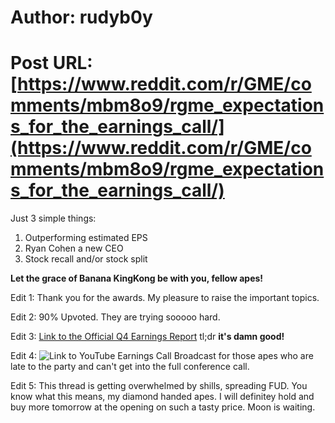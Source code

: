 # Author: rudyb0y
# Post URL: [https://www.reddit.com/r/GME/comments/mbm8o9/rgme_expectations_for_the_earnings_call/](https://www.reddit.com/r/GME/comments/mbm8o9/rgme_expectations_for_the_earnings_call/)


Just 3 simple things:

1. Outperforming estimated EPS
2. Ryan Cohen a new CEO
3. Stock recall and/or stock split

**Let the grace of Banana KingKong be with you, fellow apes!**

Edit 1: Thank you for the awards. My pleasure to raise the important topics.

Edit 2: 90% Upvoted. They are trying sooooo hard.

Edit 3: [Link to the Official Q4 Earnings Report](https://gamestop.gcs-web.com/news-releases/news-release-details/gamestop-reports-fourth-quarter-and-fiscal-2020-results) tl;dr **it's damn good!**

Edit 4: ![Link to YouTube Earnings Call Broadcast](https://www.youtube.com/watch?v=oMnY8yIFbr4&ab_channel=SmashJT) for those apes who are late to the party and can't get into the full conference call.

Edit 5: This thread is getting overwhelmed by shills, spreading FUD. You know what this means, my diamond handed apes. I will definitey hold and buy more tomorrow at the opening on such a tasty price. Moon is waiting.